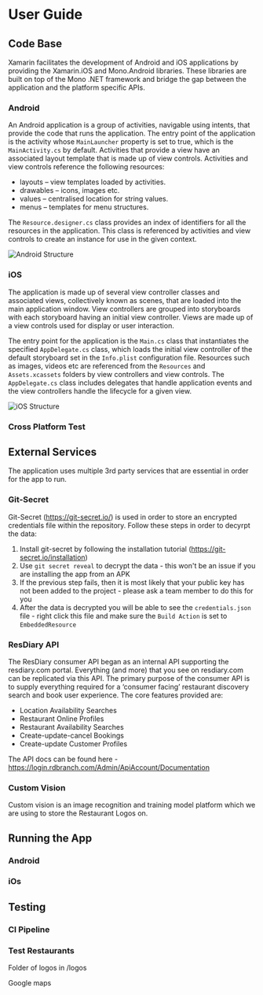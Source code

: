 # User Guide

## Code Base
Xamarin facilitates the development of Android and iOS applications by providing the Xamarin.iOS and Mono.Android libraries. These libraries are built on top of the Mono .NET framework and bridge the gap between the application and the platform specific APIs.

### Android
An Android application is a group of activities, navigable using intents, that provide the code that runs the application. The entry point of the application is the activity whose `MainLauncher` property is set to true, which is the `MainActivity.cs` by default. Activities that provide a view have an associated layout template that is made up of view controls. Activities and view controls reference the following resources:
* layouts – view templates loaded by activities.
* drawables – icons, images etc.
* values – centralised location for string values.
* menus – templates for menu structures.

The `Resource.designer.cs` class provides an index of identifiers for all the resources in the application. This class is referenced by activities and view controls to create an instance for use in the given context.

![Android Structure](https://capgemini.github.io/images/2018-08-03-designing-mobile-cross-platform-applications-with-xamarin/NativeAndroidArchitecture.png)

### iOS
The application is made up of several view controller classes and associated views, collectively known as scenes, that are loaded into the main application window. View controllers are grouped into storyboards with each storyboard having an initial view controller. Views are made up of a view controls used for display or user interaction.

The entry point for the application is the `Main.cs` class that instantiates the specified `AppDelegate.cs` class, which loads the initial view controller of the default storyboard set in the `Info.plist` configuration file. Resources such as images, videos etc are referenced from the `Resources` and `Assets.xcassets` folders by view controllers and view controls. The `AppDelegate.cs` class includes delegates that handle application events and the view controllers handle the lifecycle for a given view.

![iOS Structure](https://capgemini.github.io/images/2018-08-03-designing-mobile-cross-platform-applications-with-xamarin/NativeIOSArchitecture.png)

### Cross Platform Test

## External Services
The application uses multiple 3rd party services that are essential in order for the app to run.

### Git-Secret
Git-Secret (https://git-secret.io/) is used in order to store an encrypted credentials file within the repository. Follow these steps in order to decyrpt the data:
1. Install git-secret by following the installation tutorial (https://git-secret.io/installation)
2. Use `git secret reveal` to decrypt the data - this won't be an issue if you are installing the app from an APK
3. If the previous step fails, then it is most likely that your public key has not been added to the project - please ask a team member to do this for you
4. After the data is decrypted you will be able to see the `credentials.json` file - right click this file and make sure the `Build Action` is set to `EmbeddedResource`

### ResDiary API
The ResDiary consumer API began as an internal API supporting the resdiary.com portal. Everything (and more) that you see on resdiary.com can be replicated via this API. The primary purpose of the consumer API is to supply everything required for a ‘consumer facing’ restaurant discovery search and book user experience. The core features provided are:
* Location Availability Searches
* Restaurant Online Profiles
* Restaurant Availability Searches
* Create-update-cancel Bookings
* Create-update Customer Profiles

The API docs can be found here - https://login.rdbranch.com/Admin/ApiAccount/Documentation

### Custom Vision
Custom vision is an image recognition and training model platform which we are using to store the Restaurant Logos on.

## Running the App
### Android

### iOs

## Testing
### CI Pipeline

### Test Restaurants
Folder of logos in /logos

Google maps